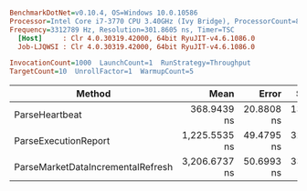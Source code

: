 ``` ini

BenchmarkDotNet=v0.10.4, OS=Windows 10.0.10586
Processor=Intel Core i7-3770 CPU 3.40GHz (Ivy Bridge), ProcessorCount=8
Frequency=3312789 Hz, Resolution=301.8605 ns, Timer=TSC
  [Host]     : Clr 4.0.30319.42000, 64bit RyuJIT-v4.6.1086.0
  Job-LJQWSI : Clr 4.0.30319.42000, 64bit RyuJIT-v4.6.1086.0

InvocationCount=1000  LaunchCount=1  RunStrategy=Throughput  
TargetCount=10  UnrollFactor=1  WarmupCount=5  

```
 |                            Method |          Mean |      Error |     StdDev |     StdErr |           Min |            Q1 |        Median |            Q3 |           Max |       Op/s | Allocated |
 |---------------------------------- |--------------:|-----------:|-----------:|-----------:|--------------:|--------------:|--------------:|--------------:|--------------:|-----------:|----------:|
 |                    ParseHeartbeat |   368.9439 ns | 20.8808 ns | 13.8113 ns |  4.3675 ns |   357.5034 ns |   358.4090 ns |   364.7481 ns |   376.8225 ns |   402.1788 ns | 2710439.09 |      0 kB |
 |              ParseExecutionReport | 1,225.5535 ns | 49.4795 ns | 32.7276 ns | 10.3494 ns | 1,183.9571 ns | 1,209.0115 ns | 1,212.4829 ns | 1,267.5724 ns | 1,272.4022 ns |  815957.88 |      0 kB |
 | ParseMarketDataIncrementalRefresh | 3,206.6737 ns | 50.6993 ns | 33.5345 ns | 10.6045 ns | 3,160.5796 ns | 3,183.2191 ns | 3,196.5010 ns | 3,230.6112 ns | 3,271.6643 ns |  311849.63 |      0 kB |

